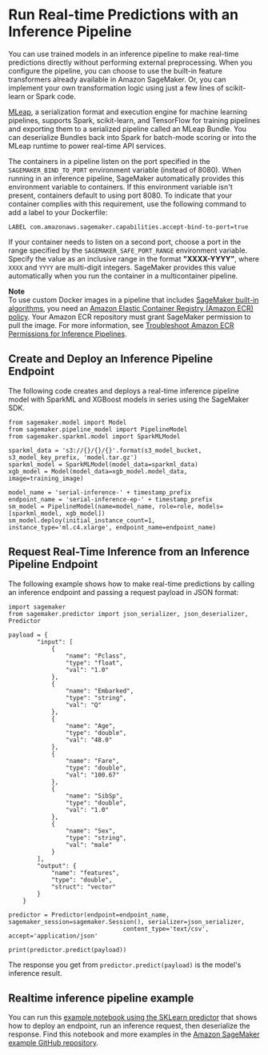 # Run Real\-time Predictions with an Inference Pipeline<a name="inference-pipeline-real-time"></a>

You can use trained models in an inference pipeline to make real\-time predictions directly without performing external preprocessing\. When you configure the pipeline, you can choose to use the built\-in feature transformers already available in Amazon SageMaker\. Or, you can implement your own transformation logic using just a few lines of scikit\-learn or Spark code\. 

[MLeap](http://mleap-docs.combust.ml/), a serialization format and execution engine for machine learning pipelines, supports Spark, scikit\-learn, and TensorFlow for training pipelines and exporting them to a serialized pipeline called an MLeap Bundle\. You can deserialize Bundles back into Spark for batch\-mode scoring or into the MLeap runtime to power real\-time API services\.

The containers in a pipeline listen on the port specified in the `SAGEMAKER_BIND_TO_PORT` environment variable \(instead of 8080\)\. When running in an inference pipeline, SageMaker automatically provides this environment variable to containers\. If this environment variable isn't present, containers default to using port 8080\. To indicate that your container complies with this requirement, use the following command to add a label to your Dockerfile:

```
LABEL com.amazonaws.sagemaker.capabilities.accept-bind-to-port=true
```

If your container needs to listen on a second port, choose a port in the range specified by the `SAGEMAKER_SAFE_PORT_RANGE` environment variable\. Specify the value as an inclusive range in the format **"XXXX\-YYYY"**, where `XXXX` and `YYYY` are multi\-digit integers\. SageMaker provides this value automatically when you run the container in a multicontainer pipeline\.

**Note**  
To use custom Docker images in a pipeline that includes [SageMaker built\-in algorithms](https://docs.aws.amazon.com/sagemaker/latest/dg/sagemaker-algo-docker-registry-paths.html), you need an [Amazon Elastic Container Registry \(Amazon ECR\) policy](https://docs.aws.amazon.com/AmazonECR/latest/userguide/what-is-ecr.html)\. Your Amazon ECR repository must grant SageMaker permission to pull the image\. For more information, see [Troubleshoot Amazon ECR Permissions for Inference Pipelines](inference-pipeline-troubleshoot.md#inference-pipeline-troubleshoot-permissions)\.

## Create and Deploy an Inference Pipeline Endpoint<a name="inference-pipeline-real-time-sdk"></a>

The following code creates and deploys a real\-time inference pipeline model with SparkML and XGBoost models in series using the SageMaker SDK\.

```
from sagemaker.model import Model
from sagemaker.pipeline_model import PipelineModel
from sagemaker.sparkml.model import SparkMLModel

sparkml_data = 's3://{}/{}/{}'.format(s3_model_bucket, s3_model_key_prefix, 'model.tar.gz')
sparkml_model = SparkMLModel(model_data=sparkml_data)
xgb_model = Model(model_data=xgb_model.model_data, image=training_image)

model_name = 'serial-inference-' + timestamp_prefix
endpoint_name = 'serial-inference-ep-' + timestamp_prefix
sm_model = PipelineModel(name=model_name, role=role, models=[sparkml_model, xgb_model])
sm_model.deploy(initial_instance_count=1, instance_type='ml.c4.xlarge', endpoint_name=endpoint_name)
```

## Request Real\-Time Inference from an Inference Pipeline Endpoint<a name="inference-pipeline-endpoint-request"></a>

The following example shows how to make real\-time predictions by calling an inference endpoint and passing a request payload in JSON format:

```
import sagemaker
from sagemaker.predictor import json_serializer, json_deserializer, Predictor

payload = {
        "input": [
            {
                "name": "Pclass",
                "type": "float",
                "val": "1.0"
            },
            {
                "name": "Embarked",
                "type": "string",
                "val": "Q"
            },
            {
                "name": "Age",
                "type": "double",
                "val": "48.0"
            },
            {
                "name": "Fare",
                "type": "double",
                "val": "100.67"
            },
            {
                "name": "SibSp",
                "type": "double",
                "val": "1.0"
            },
            {
                "name": "Sex",
                "type": "string",
                "val": "male"
            }
        ],
        "output": {
            "name": "features",
            "type": "double",
            "struct": "vector"
        }
    }

predictor = Predictor(endpoint=endpoint_name, sagemaker_session=sagemaker.Session(), serializer=json_serializer,
                                content_type='text/csv', accept='application/json'

print(predictor.predict(payload))
```

The response you get from `predictor.predict(payload)` is the model's inference result\.

## Realtime inference pipeline example<a name="inference-pipeline-example"></a>

You can run this [example notebook using the SKLearn predictor](https://github.com/awslabs/amazon-sagemaker-examples/blob/master/sagemaker-python-sdk/scikit_learn_randomforest/Sklearn_on_SageMaker_end2end.ipynb) that shows how to deploy an endpoint, run an inference request, then deserialize the response\. Find this notebook and more examples in the [Amazon SageMaker example GitHub repository](https://github.com/awslabs/amazon-sagemaker-examples)\.